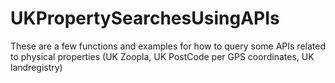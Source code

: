 # UKPropertySearchesUsingAPIs
These are a few functions and examples for how to query some APIs related to physical properties (UK Zoopla, UK PostCode per GPS coordinates, UK landregistry)

